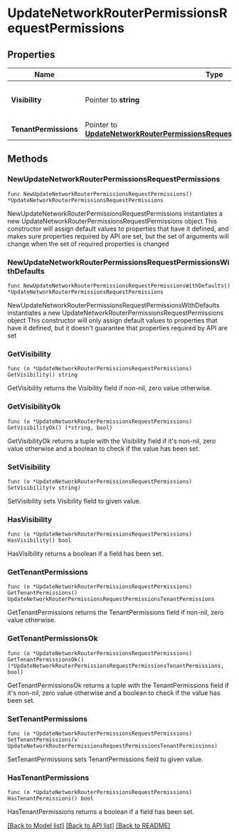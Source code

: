 # UpdateNetworkRouterPermissionsRequestPermissions

## Properties

Name | Type | Description | Notes
------------ | ------------- | ------------- | -------------
**Visibility** | Pointer to **string** | Sets visibility - public, private | [optional] 
**TenantPermissions** | Pointer to [**UpdateNetworkRouterPermissionsRequestPermissionsTenantPermissions**](UpdateNetworkRouterPermissionsRequestPermissionsTenantPermissions.md) |  | [optional] 

## Methods

### NewUpdateNetworkRouterPermissionsRequestPermissions

`func NewUpdateNetworkRouterPermissionsRequestPermissions() *UpdateNetworkRouterPermissionsRequestPermissions`

NewUpdateNetworkRouterPermissionsRequestPermissions instantiates a new UpdateNetworkRouterPermissionsRequestPermissions object
This constructor will assign default values to properties that have it defined,
and makes sure properties required by API are set, but the set of arguments
will change when the set of required properties is changed

### NewUpdateNetworkRouterPermissionsRequestPermissionsWithDefaults

`func NewUpdateNetworkRouterPermissionsRequestPermissionsWithDefaults() *UpdateNetworkRouterPermissionsRequestPermissions`

NewUpdateNetworkRouterPermissionsRequestPermissionsWithDefaults instantiates a new UpdateNetworkRouterPermissionsRequestPermissions object
This constructor will only assign default values to properties that have it defined,
but it doesn't guarantee that properties required by API are set

### GetVisibility

`func (o *UpdateNetworkRouterPermissionsRequestPermissions) GetVisibility() string`

GetVisibility returns the Visibility field if non-nil, zero value otherwise.

### GetVisibilityOk

`func (o *UpdateNetworkRouterPermissionsRequestPermissions) GetVisibilityOk() (*string, bool)`

GetVisibilityOk returns a tuple with the Visibility field if it's non-nil, zero value otherwise
and a boolean to check if the value has been set.

### SetVisibility

`func (o *UpdateNetworkRouterPermissionsRequestPermissions) SetVisibility(v string)`

SetVisibility sets Visibility field to given value.

### HasVisibility

`func (o *UpdateNetworkRouterPermissionsRequestPermissions) HasVisibility() bool`

HasVisibility returns a boolean if a field has been set.

### GetTenantPermissions

`func (o *UpdateNetworkRouterPermissionsRequestPermissions) GetTenantPermissions() UpdateNetworkRouterPermissionsRequestPermissionsTenantPermissions`

GetTenantPermissions returns the TenantPermissions field if non-nil, zero value otherwise.

### GetTenantPermissionsOk

`func (o *UpdateNetworkRouterPermissionsRequestPermissions) GetTenantPermissionsOk() (*UpdateNetworkRouterPermissionsRequestPermissionsTenantPermissions, bool)`

GetTenantPermissionsOk returns a tuple with the TenantPermissions field if it's non-nil, zero value otherwise
and a boolean to check if the value has been set.

### SetTenantPermissions

`func (o *UpdateNetworkRouterPermissionsRequestPermissions) SetTenantPermissions(v UpdateNetworkRouterPermissionsRequestPermissionsTenantPermissions)`

SetTenantPermissions sets TenantPermissions field to given value.

### HasTenantPermissions

`func (o *UpdateNetworkRouterPermissionsRequestPermissions) HasTenantPermissions() bool`

HasTenantPermissions returns a boolean if a field has been set.


[[Back to Model list]](../README.md#documentation-for-models) [[Back to API list]](../README.md#documentation-for-api-endpoints) [[Back to README]](../README.md)


